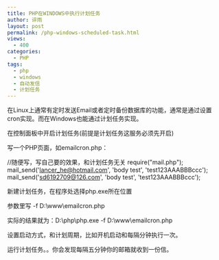 ```yaml
---
title: PHP在WINDOWS中执行计划任务
author: 谇雨
layout: post
permalink: /php-windows-scheduled-task.html
views:
  - 400
categories:
  - PHP
tags:
  - php
  - windows
  - 自动发信
  - 计划任务
---
```

在Linux上通常有定时发送Email或者定时备份数据库的功能，通常是通过设置cron实现。而在Windows也能通过计划任务实现。

在控制面板中开启计划任务(前提是计划任务这服务必须先开启)

写一个PHP页面，如emailcron.php：

//随便写，写自己要的效果，和计划任务无关
require("mail.php");
mail_send('lancer_he@hotmail.com', 'body test', 'test123AAABBBccc');
mail_send('sd6192709@126.com', 'body test', 'test123AAABBBccc');

新建计划任务，在程序处选择php.exe所在位置

参数里写 -f D:\www\emailcron.php

实际的结果就为：D:\php\php.exe -f D:\www\emailcron.php

设置启动方式，和计划周期，比如开机启动和每隔分钟执行一次。

运行计划任务。。你会发现每隔五分钟你的邮箱就收到一份信。